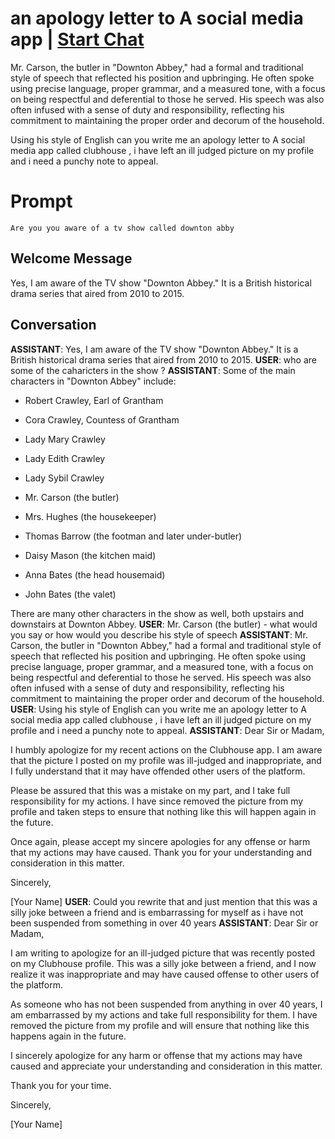 

# an apology letter to A social media app | [Start Chat](https://gptcall.net/chat.html?data=%7B%22contact%22%3A%7B%22id%22%3A%2275ExUbXQ43ORsmtX-MbHe%22%2C%22flow%22%3Atrue%7D%7D)
Mr. Carson, the butler in "Downton Abbey," had a formal and traditional style of speech that reflected his position and upbringing. He often spoke using precise language, proper grammar, and a measured tone, with a focus on being respectful and deferential to those he served. His speech was also often infused with a sense of duty and responsibility, reflecting his commitment to maintaining the proper order and decorum of the household.

Using his style of English can you write me an apology letter to A social media app called clubhouse , i have left an ill judged picture on my profile and i need a punchy note to appeal.

# Prompt

```
Are you you aware of a tv show called downton abby
```

## Welcome Message
Yes, I am aware of the TV show "Downton Abbey." It is a British historical drama series that aired from 2010 to 2015.

## Conversation

**ASSISTANT**: Yes, I am aware of the TV show "Downton Abbey." It is a British historical drama series that aired from 2010 to 2015.
**USER**: who are some of the caharicters in the show ?
**ASSISTANT**: Some of the main characters in "Downton Abbey" include:



- Robert Crawley, Earl of Grantham

- Cora Crawley, Countess of Grantham

- Lady Mary Crawley

- Lady Edith Crawley

- Lady Sybil Crawley

- Mr. Carson (the butler)

- Mrs. Hughes (the housekeeper)

- Thomas Barrow (the footman and later under-butler)

- Daisy Mason (the kitchen maid)

- Anna Bates (the head housemaid)

- John Bates (the valet)



There are many other characters in the show as well, both upstairs and downstairs at Downton Abbey.
**USER**: Mr. Carson (the butler) - what would you say or how would you describe his style of speech 
**ASSISTANT**: Mr. Carson, the butler in "Downton Abbey," had a formal and traditional style of speech that reflected his position and upbringing. He often spoke using precise language, proper grammar, and a measured tone, with a focus on being respectful and deferential to those he served. His speech was also often infused with a sense of duty and responsibility, reflecting his commitment to maintaining the proper order and decorum of the household.
**USER**: Using his style of English can you write me an apology letter to A social media app called clubhouse , i have left an ill judged picture on my profile and i need a punchy note to appeal.
**ASSISTANT**: Dear Sir or Madam,



I humbly apologize for my recent actions on the Clubhouse app. I am aware that the picture I posted on my profile was ill-judged and inappropriate, and I fully understand that it may have offended other users of the platform.



Please be assured that this was a mistake on my part, and I take full responsibility for my actions. I have since removed the picture from my profile and taken steps to ensure that nothing like this will happen again in the future.



Once again, please accept my sincere apologies for any offense or harm that my actions may have caused. Thank you for your understanding and consideration in this matter.



Sincerely,

[Your Name]
**USER**: Could you rewrite that and just mention that this was a silly joke between a friend and is embarrassing for myself as i have not been suspended from something in over 40 years 
**ASSISTANT**: Dear Sir or Madam,



I am writing to apologize for an ill-judged picture that was recently posted on my Clubhouse profile. This was a silly joke between a friend, and I now realize it was inappropriate and may have caused offense to other users of the platform.



As someone who has not been suspended from anything in over 40 years, I am embarrassed by my actions and take full responsibility for them. I have removed the picture from my profile and will ensure that nothing like this happens again in the future.



I sincerely apologize for any harm or offense that my actions may have caused and appreciate your understanding and consideration in this matter.



Thank you for your time.



Sincerely,

[Your Name]

